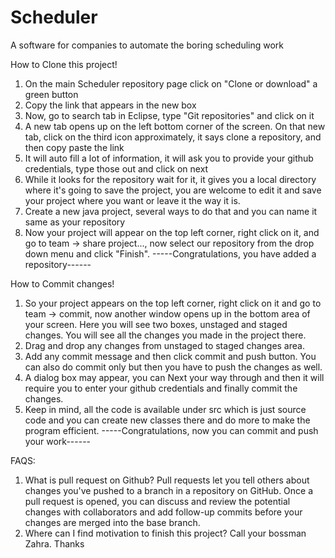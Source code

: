 # Scheduler
A software for companies to automate the boring scheduling work

How to Clone this project!
1) On the main Scheduler repository page click on "Clone or download" a green button
2) Copy the link that appears in the new box
3) Now, go to search tab in Eclipse, type "Git repositories" and click on it
4) A new tab opens up on the left bottom corner of the screen. On that new tab, click on the third icon approximately, it says clone a repository, and then copy paste the link
5) It will auto fill a lot of information, it will ask you to provide your github credentials, type those out and click on next
6) While it looks for the repository wait for it, it gives you a local directory where it's going to save the project, you are welcome to edit it and save your project where you want or leave it the way it is. 
7) Create a new java project, several ways to do that and you can name it same as your repository
8) Now your project will appear on the top left corner, right click on it, and go to team -> share project..., now select our repository from the drop down menu and click "Finish".
-----Congratulations, you have added a repository------

How to Commit changes!
1) So your project appears on the top left corner, right click on it and go to team -> commit, now another window opens up in the bottom area of your screen. Here you will see two boxes, unstaged and staged changes. You will see all the changes you made in the project there.
2) Drag and drop any changes from unstaged to staged changes area. 
3) Add any commit message and then click commit and push button. You can also do commit only but then you have to push the changes as well.
4) A dialog box may appear, you can Next your way through and then it will require you to enter your github credentials and finally commit the changes.
5) Keep in mind, all the code is available under src which is just source code and you can create new classes there and do more to make the program efficient. 
-----Congratulations, now you can commit and push your work------

FAQS:
1) What is pull request on Github?
Pull requests let you tell others about changes you've pushed to a branch in a repository on GitHub. Once a pull request is opened, you can discuss and review the potential changes with collaborators and add follow-up commits before your changes are merged into the base branch.
2) Where can I find motivation to finish this project?
Call your bossman Zahra. Thanks 
